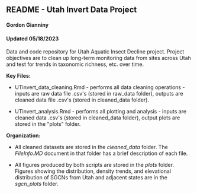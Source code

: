 ## README - Utah Invert Data Project
#### Gordon Gianniny
#### Updated 05/18/2023

Data and code repository for Utah Aquatic Insect Decline project. Project objectives are to clean up long-term monitoring data from sites across Utah and test for trends in taxonomic richness, etc. over time. 

**Key Files:**

  * UTinvert_data_cleaning.Rmd - performs all data cleaning operations - inputs are raw data file .csv's (stored in raw_data folder), outputs are cleaned data file .csv's (stored in cleaned_data folder). 
  
  * UTinvert_analysis.Rmd - performs all plotting and analysis - inputs are cleaned data .csv's (stored in cleaned_data folder), output plots are stored in the "plots" folder. 
  

**Organization:**


  * All cleaned datasets are stored in the *cleaned_data* folder. The *FileInfo.MD* document in that folder has a brief description of each file. 
  
  * All figures produced by both scripts are stored in the *plots* folder. Figures showing the distribution, density trends, and elevational distribution of SGCNs from Utah and adjacent states are in the *sgcn_plots* folder. 
  


